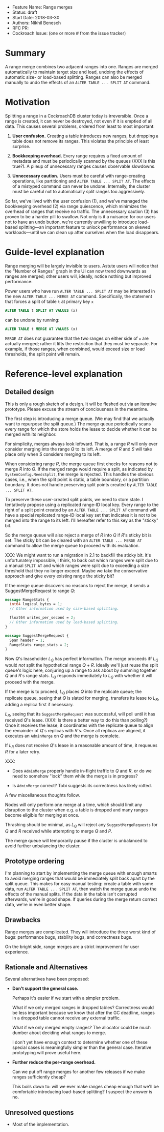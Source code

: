 - Feature Name: Range merges
- Status: draft
- Start Date: 2018-03-30
- Authors: Nikhil Benesch
- RFC PR:
- Cockroach Issue: (one or more # from the issue tracker)

# Summary

A range merge combines two adjacent ranges into one. Ranges are merged
automatically to maintain target size and load, undoing the effects of automatic
size- or load-based splitting. Ranges can also be merged manually to undo the
effects of an `ALTER TABLE ... SPLIT AT` command.

# Motivation

Splitting a range in a CockroachDB cluster today is irreversible. Once a range
is created, it can never be destroyed, not even if it is emptied of all data.
This causes several problems, ordered from least to most important:

  1. **User confusion.** Creating a table introduces new ranges, but dropping a
     table does not remove its ranges. This violates the principle of least
     surprise.

  2. **Bookkeeping overhead.** Every range requires a fixed amount of metadata
     and must be periodically scanned by the queues (XXX is this true?).
     A pileup of unnecessary ranges causes observable slowdowns.

  3. **Unnecessary caution.** Users must be careful with range-creating
     operations, like partitioning and `ALTER TABLE ... SPLIT AT`. The effects
     of a mistyped command can never be undone. Internally, the cluster must be
     careful not to automatically split ranges too aggressively.

So far, we've lived with the user confusion (1), and we've managed the
bookkeeping overhead (2) via range quiescence, which minimizes the overhead of
ranges that receive no traffic. The unnecessary caution (3) has proven to be a
harder pill to swallow. Not only is it a nuisance for our users not to have an
undo button, we're currently unwilling to introduce load-based splitting—an
important feature to unlock performance on skewed workloads—until we can clean
up after ourselves when the load disappears.

# Guide-level explanation

Range merging will be largely invisible to users. Astute users will notice that
the "Number of Ranges" graph in the UI can now trend downwards as ranges are
merged; other users will, ideally, notice nothing but improved performance.

Power users who have run `ALTER TABLE ... SPLIT AT` may be interested in the new
`ALTER TABLE ... MERGE AT` command. Specifically, the statement that forces a
split of table `t` at primary key `x`

```sql
ALTER TABLE t SPLIT AT VALUES (x)
```

can be undone by running:

```sql
ALTER TABLE t MERGE AT VALUES (x)
```

`MERGE AT` does not guarantee that the two ranges on either side of `x` are
actually merged; rather it lifts the restriction that they must be separate. For
example, if those ranges, when combined, would exceed size or load thresholds,
the split point will remain.

# Reference-level explanation

## Detailed design

This is only a rough sketch of a design. It will be fleshed out via an iterative
prototype. Please excuse the stream of conciousness in the meantime.

The first step is introducing a merge queue. (We may find that we actually want
to repurpose the split queue.) The merge queue periodically scans every range
for which the store holds the lease to decide whether it can be merged with
its neighbor.

For simplicity, merges always look leftward. That is, a range _R_ will only
ever consider merging into the range _Q_ to its left. A merge of _R_ and _S_
will take place only when _S_ considers merging to its left.

When considering range _R_, the merge queue first checks for reasons not to
merge _R_ into _Q_. If the merged range would require a split, as indicated by
`SystemConfig.NeedsSplit`, the merge is rejected. This handles the obvious
cases, i.e., when the split point is static, a table boundary, or a partition
boundary. It does not handle preserving split points created by `ALTER TABLE ...
SPLIT AT`.

To preserve these user-created split points, we need to store state. I
tentatively propose using a replicated range-ID local key. Every range to the
right of a split point created by an `ALTER TABLE ... SPLIT AT` command will
have a special replicated range-ID local key set that indicates it is not to be
merged into the range to its left. I'll hereafter refer to this key as the
"sticky" bit.

So the merge queue will also reject a merge of _R_ into _Q_ if _R_'s sticky bit
is set. The sticky bit can be cleared with an `ALTER TABLE ... MERGE AT`
command to allow the merge queue to proceed with its evaluation.

XXX: We might want to run a migration in 2.1 to backfill the sticky bit. It's
unfortunately impossible, I think, to back out which ranges were split due to a
manual `SPLIT AT` and which ranges were split due to exceeding a size threshold
that they no longer exceed. Maybe we take the conservative approach and give
every existing range the sticky bit?

If the merge queue discovers no reasons to reject the merge, it sends a
SuggestMergeRequest to range _Q_:

```protobuf
message RangeStats {
  int64 logical_bytes = 1;
  // Other information used by size-based splitting.

  float64 writes_per_second = 2;
  // Other information used by load-based splitting.
}

message SuggestMergeRequest {
  Span header = 1;
  RangeStats range_stats = 2;
}
```

Now _Q_'s leaseholder _L<sub>Q</sub>_ has perfect information. The merge
proceeds iff _L<sub>Q</sub>_ would _not_ split the hypothetical range _Q_ + _R_.
Ideally we'll just reuse the split queue's logic here, conjuring up a range
to ask about by summing together _Q_ and _R_'s range stats. _L<sub>Q</sub>_
responds immediately to _L<sub>Q</sub>_ with whether it will proceed with the merge.

If the merge is to proceed, _L<sub>Q</sub>_ places _Q_ into the replicate queue;
the replicate queue, seeing that _Q_ is slated for merging, transfers its lease
to _L<sub>R</sub>_, adding a replica first if necessary.

_L<sub>R</sub>_, seeing that its `SuggestMergeRequest` was successful, will poll
until it has received _Q_'s lease. (XXX: Is there a better way to do this than
polling?) Once it receives the lease, it coordinates with the replicate queue to
align the remainder of _Q_'s replicas with _R_'s. Once all replicas are aligned,
it executes an `AdminMerge` on _Q_ and the merge is complete.

If _L<sub>R</sub>_ does not receive _Q_'s lease in a reasonable amount of time,
it requeues _R_ for a later retry.

XXX:
  * Does `AdminMerge` properly handle in-flight traffic to _Q_ and _R_, or do we
    need to somehow "lock" them while the merge is in progress?

  * Is `AdminMerge` correct? Tobi suggests its correctness has likely rotted.

A few miscellaneous thoughts follow.

Nodes will only perform one merge at a time, which should limit any disruption
to the cluster when e.g. a table is dropped and many ranges become eligible for
merging at once.

Thrashing should be minimal, as _L<sub>Q</sub>_ will reject any
`SuggestMergeRequests` for _Q_ and _R_ received while attempting to merge _Q_
and _P_.

The merge queue will temporarily pause if the cluster is unbalanced to avoid
further unbalancing the cluster.

## Prototype ordering

I'm planning to start by implementing the merge queue with enough smarts to
avoid merging ranges that would be immediately split back apart by the split
queue. This makes for easy manual testing: create a table with some data,
run `ALTER TABLE ... SPLIT AT`, then watch the merge queue undo the effects of
the manual splits. If the data in the table isn't corrupted afterwards, we're
in good shape. If queries during the merge return correct data, we're in even
better shape.

## Drawbacks

Range merges are complicated. They will introduce the three worst kind of bugs:
performance bugs, stability bugs, and correctness bugs.

On the bright side, range merges are a strict improvement for user experience.

## Rationale and Alternatives

Several alternatives have been proposed:

* **Don't support the general case.**

  Perhaps it's easier if we start with a simpler problem.

  What if we only merged ranges in dropped tables? Correctness would be less
  important because we know that after the GC deadline, ranges in a dropped
  table cannot receive any external traffic.

  What if we only merged empty ranges? The allocator could be much dumber about
  deciding what ranges to merge.

  I don't yet have enough context to determine whether one of these special
  cases is meaningfully simpler than the general case. Iterative prototyping
  will prove useful here.

* **Further reduce the per-range overhead.**

  Can we put off range merges for another few releases if we make ranges
  sufficiently cheap?

  This boils down to: will we ever make ranges cheap enough that we'll be
  comfortable introducing load-based splitting? I suspect the answer is no.

## Unresolved questions

* Most of the implementation.